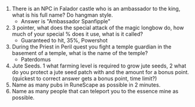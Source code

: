 1. There is an NPC in Falador castle who is an ambassador to the king, what is his full name? Do hangman style.
   - Answer is "Ambassador Spanfipple"
2. 3 pointer, what does the special attack of the magic longbow do, how much of your special % does it use, what is it called?
   - Guaranteed to hit, 35%, Powershot
3. During the Priest in Peril quest you fight a temple guardian in the basement of a temple, what is the name of the temple?
   - Paterdomus
4. Jute Seeds. 1 what farming level is required to grow jute seeds, 2 what do you protect a jute seed patch with and the amount for a bonus point. (quickest to correct answer gets a bonus point, time limit?)
5. Name as many pubs in RuneScape as possible in 2 minutes.
6. Name as many people that can teleport you to the essence mine as possible.
